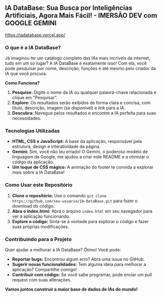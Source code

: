 ## IA DataBase: Sua Busca por Inteligências Artificiais, Agora Mais Fácil! - IMERSÃO DEV com GOOGLE GEMINI
https://iadatabase.vercel.app/

### O que é a IA DataBase?

Já imaginou ter um catálogo completo das IAs mais incríveis da internet, tudo em um só lugar? A IA DataBase é exatamente isso! Com ela, você pode pesquisar por nome, descrição, funções e até mesmo pelo criador da IA que você procura. 

**Como Funciona?**

1. **Pesquise:** Digite o nome da IA ou qualquer palavra-chave relacionada e clique em "Pesquisar".
2. **Explore:** Os resultados serão exibidos de forma clara e concisa, com título, descrição, imagem (se disponível) e link para a IA.
3. **Descubra:** Navegue pelos resultados e encontre a IA perfeita para suas necessidades.

### Tecnologias Utilizadas

* **HTML, CSS e JavaScript:** A base da aplicação, responsável pela estrutura, design e interatividade da página.
* **Gemini:** Sim, você não leu errado! O Gemini, o poderoso modelo de linguagem da Google, me ajudou a criar este README e a otimizar o código da aplicação.
* **Um toque de CSS mágico:** A animação do footer te convida a explorar mais sobre a IA DataBase!

### Como Usar este Repositório

1. **Clone o repositório:** Use o comando `git clone https://github.com/seu-usuario/IA-DataBase.git` para fazer o download do código.
2. **Abra o index.html:** Abra o arquivo `index.html` em seu navegador para ver a aplicação funcionando.
3. **Explore o código:** Sinta-se à vontade para explorar o código e fazer suas próprias modificações.

### Contribuindo para o Projeto

Quer ajudar a melhorar a IA DataBase? Ótimo! Você pode:

* **Reportar bugs:** Encontrou algum erro? Abra uma issue no GitHub.
* **Sugerir novas funcionalidades:** Tem alguma ideia para melhorar a aplicação? Compartilhe comigo!
* **Contribuir com código:** Se você sabe programar, pode enviar um pull request com suas alterações.

**Vamos juntos construir a maior base de dados de IAs do mundo!**
